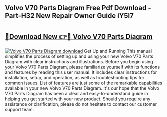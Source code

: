## Volvo V70 Parts Diagram Free Pdf Download - Part-H32 New Repair Owner Guide iY5l7

# <h2><a href="http://dflpmpz.blite.top/?on=Volvo+V70+Parts+Diagram">🔗Download New 👉🔴 Volvo V70 Parts Diagram</a></h2>

[![Volvo V70 Parts Diagram download](https://i.imgur.com/lujVjoI.png)](http://dflpmpz.blite.top/?on=Volvo+V70+Parts+Diagram)
Get Up and Running This manual simplifies the process of setting up and using your new Volvo V70 Parts Diagram with clear instructions and illustrations. Before you begin using your Volvo V70 Parts Diagram, please familiarize yourself with its functions and features by reading this user manual. It includes clear instructions for installation, setup, and operation, as well as troubleshooting tips for common issues. List of features are just some of the remarkable capabilities available in your new Volvo V70 Parts Diagram. It's our hope that the Volvo V70 Parts Diagram has been a clear and easy-to-understand guide in helping you get started with your new product. Should you require any assistance or clarification, please do not hesitate to contact our customer support team.
